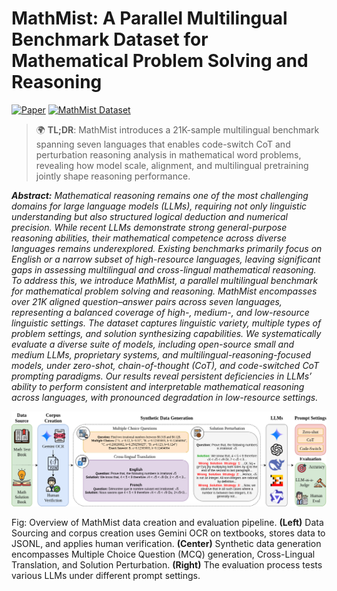 # MathMist: A Parallel Multilingual Benchmark Dataset for Mathematical Problem Solving and Reasoning

[![Paper](https://img.shields.io/badge/Paper-Arxiv-red)]()
[![MathMist Dataset](https://img.shields.io/badge/🤗%20Hugging%20Face-%20Dataset-blue)](https://huggingface.co/datasets/mahbubhimel/MathMist)

> 🌍 **TL;DR**: MathMist introduces a 21K-sample multilingual benchmark spanning seven languages that enables code-switch CoT and perturbation reasoning analysis in mathematical word problems, revealing how model scale, alignment, and multilingual pretraining jointly shape reasoning performance.

_**Abstract:** Mathematical reasoning remains one of the most challenging domains for large language models (LLMs), requiring not only linguistic understanding but also structured logical deduction and numerical precision. While recent LLMs demonstrate strong general-purpose reasoning abilities, their mathematical competence across diverse languages remains underexplored. Existing benchmarks primarily focus on English or a narrow subset of high-resource languages, leaving significant gaps in assessing multilingual and cross-lingual mathematical reasoning. To address this, we introduce MathMist, a parallel multilingual benchmark for mathematical problem solving and reasoning. MathMist encompasses over 21K aligned question–answer pairs across seven languages, representing a balanced coverage of high-, medium-, and low-resource linguistic settings. The dataset captures linguistic variety, multiple types of problem settings, and solution synthesizing capabilities. We systematically evaluate a diverse suite of models, including open-source small and medium LLMs, proprietary systems, and multilingual-reasoning-focused models, under zero-shot, chain-of-thought (CoT), and code-switched CoT prompting paradigms. Our results reveal persistent deficiencies in LLMs’ ability to perform consistent and interpretable mathematical reasoning across languages, with pronounced degradation in low-resource settings._

<p align="center">
  <img src="Assets/methodology.png" alt="Methodology Diagram"/>
</p>

Fig: Overview of MathMist data creation and evaluation pipeline. **(Left)** Data Sourcing and corpus creation uses Gemini OCR on textbooks, stores data to JSONL, and applies human verification. **(Center)** Synthetic data generation encompasses Multiple Choice Question (MCQ) generation, Cross-Lingual Translation, and Solution Perturbation. **(Right)** The evaluation process tests various LLMs under different prompt settings.
